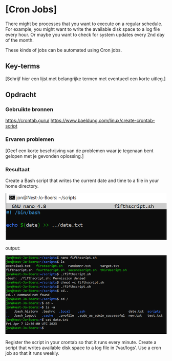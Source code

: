 # [Cron Jobs]
There might be processes that you want to execute on a regular schedule. For example, you might want to write the available disk space to a log file every hour. Or maybe you want to check for system updates every 2nd day of the month.

These kinds of jobs can be automated using Cron jobs.

## Key-terms
[Schrijf hier een lijst met belangrijke termen met eventueel een korte uitleg.]

## Opdracht
### Gebruikte bronnen
https://crontab.guru/
https://www.baeldung.com/linux/create-crontab-script

### Ervaren problemen
[Geef een korte beschrijving van de problemen waar je tegenaan bent gelopen met je gevonden oplossing.]

### Resultaat

Create a Bash script that writes the current date and time to a file in your home directory.

![Alt text](../00_includes/Cronjobs1script.PNG)

output:

![Alt text](../00_includes/Cronjobs1output.PNG)

Register the script in your crontab so that it runs every minute.
Create a script that writes available disk space to a log file in ‘/var/logs’. Use a cron job so that it runs weekly.
